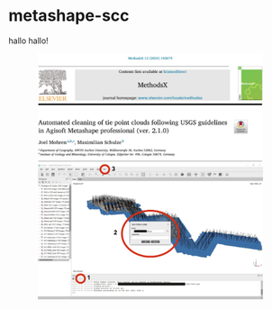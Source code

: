 # metashape-scc


hallo hallo!

<div align="center">
    <img src="/images/Title.JPG" width="400px"</img> 
</div>



<div align="center">
    <img src="/images/Upload_ScriptAI.jpg" width="400px"</img> 
</div>
